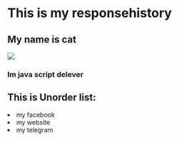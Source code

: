 <h1>This is my responsehistory</h1>

<h2>My name is cat</h2>

<img src="https://upload.wikimedia.org/wikipedia/commons/thumb/3/3a/Cat03.jpg/800px-Cat03.jpg">

<h3>Im java script delever</h3>

<h2>This is Unorder list:</h2>
<li>my facebook</li>
<li>my website</li>
<li>my telegram</li>
